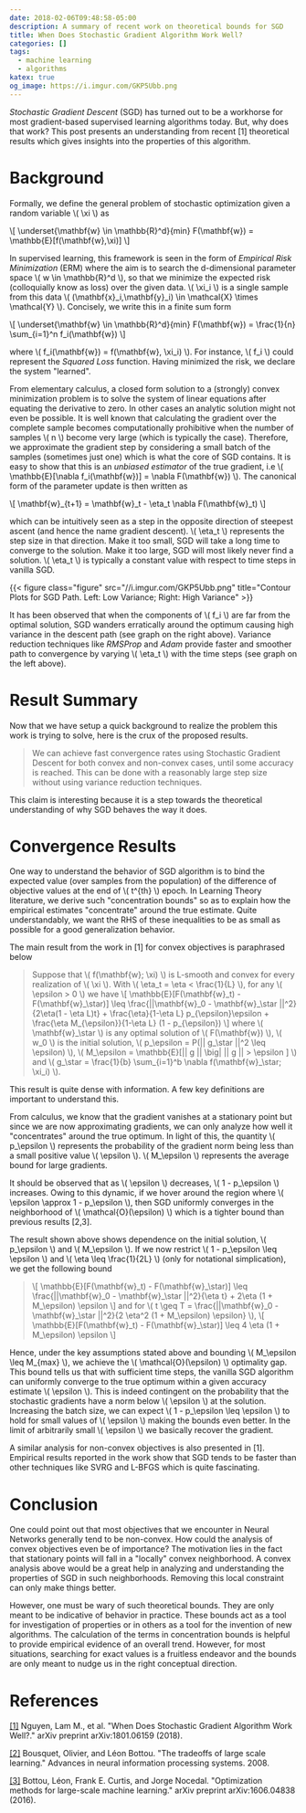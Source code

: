 ```yaml
---
date: 2018-02-06T09:48:58-05:00
description: A summary of recent work on theoretical bounds for SGD
title: When Does Stochastic Gradient Algorithm Work Well?
categories: []
tags:
  - machine learning
  - algorithms
katex: true
og_image: https://i.imgur.com/GKP5Ubb.png
---
```


*Stochastic Gradient Descent* (SGD) has turned out to be a workhorse for most
gradient-based supervised learning algorithms today. But, why does that work? This post
presents an understanding from recent [1] theoretical results which gives insights
into the properties of this algorithm.

# Background

Formally, we define the general problem of stochastic optimization given a random
variable \\( \xi \\) as

\\[ \underset{\mathbf{w} \in \mathbb{R}^d}{min} F(\mathbf{w}) = \mathbb{E}[f(\mathbf{w},\xi)] \\]

In supervised learning, this framework is seen in the form of
*Empirical Risk Minimization* (ERM) where the aim is to search the d-dimensional
parameter space \\( w \in \mathbb{R}^d \\), so that we minimize the expected risk
(colloquially know as loss) over the given data. \\( \xi_i \\) is a single sample from
this data \\( (\mathbf{x}_i,\mathbf{y}_i) \in \mathcal{X} \times \mathcal{Y} \\).
Concisely, we write this in a finite sum form

\\[ \underset{\mathbf{w} \in \mathbb{R}^d}{min} F(\mathbf{w}) = \frac{1}{n} \sum_{i=1}^n f_i(\mathbf{w}) \\]

where \\( f_i(\mathbf{w}) = f(\mathbf{w}, \xi_i) \\). For instance, \\( f_i \\) could represent
the *Squared Loss* function. Having minimized the risk, we declare the system "learned".

From elementary calculus, a closed form solution to a (strongly) convex minimization problem is to solve the
system of linear equations after equating the derivative to zero. In other cases an analytic solution might
not even be possible. It is well known that calculating the gradient over the complete sample becomes computationally
prohibitive when the number of samples \\( n \\) become very large (which is typically the case). Therefore,
we approximate the gradient step by considering a small batch of the samples (sometimes just one) which is what
the core of SGD contains. It is easy to show that this is an *unbiased estimator* of the true gradient,
i.e \\( \mathbb{E}[\nabla f_i(\mathbf{w})] = \nabla F(\mathbf{w}) \\). The canonical form of the parameter update
is then written as

\\[ \mathbf{w}_{t+1} = \mathbf{w}_t - \eta_t \nabla F(\mathbf{w}_t) \\]

which can be intuitively seen as a step in the opposite direction of steepest ascent (and hence the name gradient
descent). \\( \eta_t \\) represents the step size in that direction. Make it too small, SGD will take a long
time to converge to the solution. Make it too large, SGD will most likely never find a solution. \\( \eta_t \\)
is typically a constant value with respect to time steps in vanilla SGD.

{{< figure class="figure" src="//i.imgur.com/GKP5Ubb.png" title="Contour Plots for SGD Path. Left: Low Variance; Right: High Variance" >}}

It has been observed that when the components of \\( f_i \\) are far from the optimal solution, SGD wanders
erratically around the optimum causing high variance in the descent path (see graph on the right above).
Variance reduction techniques like *RMSProp* and *Adam* provide faster and smoother path to convergence
by varying \\( \eta_t \\) with the time steps (see graph on the left above).

# Result Summary

Now that we have setup a quick background to realize the problem this work is trying to solve,
here is the crux of the proposed results.

> We can achieve fast convergence rates using Stochastic Gradient Descent for both convex and non-convex
> cases, until some accuracy is reached. This can be done with a reasonably large step size without
> using variance reduction techniques.

This claim is interesting because it is a step towards the theoretical understanding of why SGD
behaves the way it does.

# Convergence Results

One way to understand the behavior of SGD algorithm is to bind the expected value (over samples from the
population) of the difference of objective values at the end of \\( t^{th} \\) epoch. In Learning Theory
literature, we derive such "concentration bounds" so as to explain how the empirical estimates "concentrate"
around the true estimate. Quite understandably, we want the RHS of these inequalities to be as small as
possible for a good generalization behavior.

The main result from the work in [1] for convex objectives is paraphrased below

> Suppose that \\( f(\mathbf{w}; \xi) \\) is L-smooth and convex for every realization of \\( \xi \\).
> With \\( \eta_t = \eta < \frac{1}{L} \\), for any \\( \epsilon > 0 \\) we have
> \\[ \mathbb{E}[F(\mathbf{w}_t) - F(\mathbf{w}\_\star)] \leq \frac{||\mathbf{w}\_0 - \mathbf{w}\_\star ||^2}{2\eta(1 - \eta L)t} + \frac{\eta}{1-\eta L} p\_{\epsilon}\epsilon + \frac{\eta M\_{\epsilon}}{1-\eta L} (1 - p\_{\epsilon}) \\]
> where \\( \mathbf{w}\_\star \\) is any optimal solution of \\( F(\mathbf{w}) \\),
> \\( w_0 \\) is the initial solution,
> \\( p\_\epsilon = P(|| g\_\star ||^2 \leq \epsilon) \\),
> \\( M\_\epsilon = \mathbb{E}[|| g || \big| || g || > \epsilon ] \\) and
> \\( g\_\star = \frac{1}{b} \sum\_{i=1}^b \nabla f(\mathbf{w}\_\star; \xi\_i) \\).

This result is quite dense with information. A few key definitions are important to understand this.

From calculus, we know that the gradient vanishes at a stationary point but since we are now approximating
gradients, we can only analyze how well it "concentrates" around the true optimum. In light of this, the
quantity \\( p_\epsilon \\)  represents the probability of the gradient norm being less than a small positive
value \\( \epsilon \\). \\( M\_\epsilon \\) represents the average bound for large gradients.

It should be observed that as \\( \epsilon \\) decreases, \\( 1 - p_\epsilon \\) increases. Owing to this
dynamic, if we hover around the region where \\( \epsilon \approx 1 - p\_\epsilon \\), then SGD uniformly converges
in the neighborhood of \\( \mathcal{O}(\epsilon) \\) which is a tighter bound than previous results [2,3].

The result shown above shows dependence on the initial solution, \\( p\_\epsilon \\) and \\( M\_\epsilon \\).
If we now restrict \\( 1 - p\_\epsilon \leq \epsilon \\) and \\( \eta \leq \frac{1}{2L} \\)
(only for notational simplication), we get the following bound

> \\[ \mathbb{E}[F(\mathbf{w}_t) - F(\mathbf{w}\_\star)] \leq \frac{||\mathbf{w}\_0 - \mathbf{w}\_\star ||^2}{\eta t} + 2\eta (1 + M\_\epsilon) \epsilon \\]
> and for \\( t \geq T = \frac{||\mathbf{w}\_0 - \mathbf{w}\_\star ||^2}{2 \eta^2 (1 + M\_\epsilon) \epsilon} \\),
> \\[ \mathbb{E}[F(\mathbf{w}_t) - F(\mathbf{w}\_\star)] \leq 4 \eta (1 + M\_\epsilon) \epsilon \\]

Hence, under the key assumptions stated above and bounding \\( M\_\epsilon \leq M\_{max} \\), we achieve the
\\( \mathcal{O}(\epsilon) \\) optimality gap. This bound tells us that with sufficient time steps, the vanilla
SGD algorithm can uniformly converge to the true optimum within a given accuracy estimate \\( \epsilon \\). This
is indeed contingent on the probability that the stochastic gradients have a norm below \\( \epsilon \\) at the
solution. Increasing the batch size, we can expect \\( 1 - p\_\epsilon \leq \epsilon \\)
to hold for small values of \\( \epsilon \\) making the bounds even better. In the limit of arbitrarily small
\\( \epsilon \\) we basically recover the gradient.

A similar analysis for non-convex objectives is also presented in [1]. Empirical results reported in the
work show that SGD tends to be faster than other techniques like SVRG and L-BFGS which is quite
fascinating.

# Conclusion

One could point out that most objectives that we encounter in Neural Networks generally tend to be non-convex.
How could the analysis of convex objectives even be of importance? The motivation lies in the fact that stationary
points will fall in a "locally" convex neighborhood. A convex analysis above would be a great help in analyzing and
understanding the properties of SGD in such neighborhoods. Removing this local constraint can only make things better.

However, one must be wary of such theoretical bounds. They are only meant to be indicative of behavior in practice.
These bounds act as a tool for investigation of properties or in others as a tool for the invention of
new algorithms. The calculation of the terms in concentration bounds is helpful to provide empirical evidence of
an overall trend. However, for most situations, searching for exact values is a fruitless endeavor and the bounds
are only meant to nudge us in the right conceptual direction.

# References

[[1]](https://arxiv.org/abs/1801.06159) Nguyen, Lam M., et al. "When Does Stochastic Gradient Algorithm Work Well?." arXiv preprint arXiv:1801.06159 (2018).

[[2]](https://papers.nips.cc/paper/3323-the-tradeoffs-of-large-scale-learning.pdf) Bousquet, Olivier, and Léon Bottou. "The tradeoffs of large scale learning." Advances in neural information processing systems. 2008.

[[3]](https://arxiv.org/abs/1606.04838) Bottou, Léon, Frank E. Curtis, and Jorge Nocedal. "Optimization methods for large-scale machine learning." arXiv preprint arXiv:1606.04838 (2016).
